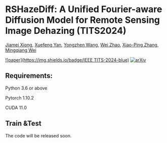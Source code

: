 # RSHazeDiff: A Unified Fourier-aware Diffusion Model for Remote Sensing lmage Dehazing (TITS2024)

[Jiamei Xiong](https://scholar.google.com/citations?user=-epzM98AAAAJ&hl=en), [Xuefeng Yan](https://scholar.google.com/citations?hl=en&user=C_sZsC0AAAAJ&view_op=list_works&sortby=pubdate), [Yongzhen Wang](https://scholar.google.com/citations?hl=en&user=fLeZQYkAAAAJ), [Wei Zhao](), [Xiao-Ping Zhang](https://scholar.google.ca/citations?hl=en&user=1fzb_z8AAAAJ&view_op=list_works&sortby=pubdate), [Mingqiang Wei](https://scholar.google.com/citations?user=TdrJj8MAAAAJ&hl=en&oi=ao)

[![paper](https://img.shields.io/badge/IEEE TITS-2024-blue)](https://ieeexplore.ieee.org/document/10747754)
[![arXiv](https://img.shields.io/badge/arXiv-2024-red)](https://arxiv.org/abs/2405.09083)


## Requirements:

Python 3.6 or above

Pytorch 1.10.2

CUDA 11.0

## Train &Test

The code will be released soon.
